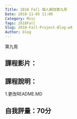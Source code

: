 ```yaml
---
Title: 2018 Fall 個人網誌第九周
Date: 2018-11-05 11:00
Category: Misc
Tags: 2018Fall
Slug: 2018-Fall-Project-Blog-w9
Author: blog
---
```


第九周

<!-- PELICAN_END_SUMMARY -->

課程影片：
----

課程說明：
----

1.更改README.MD

自我評量：70分
----
